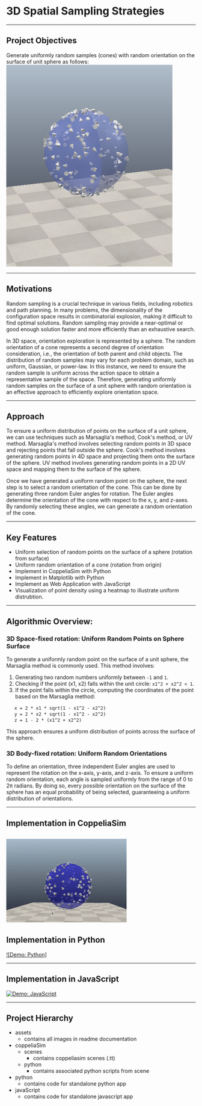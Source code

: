 # 3D Spatial Sampling Strategies 

---

## Project Objectives
Generate uniformly random samples (cones) with random orientation on the surface of unit sphere as follows:
![Sphere Sampling](./assets/sphere-sampling-objective.png)

---

## Motivations
Random sampling is a crucial technique in various fields, including robotics and path planning. In many problems, the dimensionality of the configuration space results in combinatorial explosion, making it difficult to find optimal solutions. Random sampling may provide a near-optimal or good enough solution faster and more efficiently than an exhaustive search.

In 3D space, orientation exploration is represented by a sphere. The random orientation of a cone represents a second degree of orientation consideration, i.e., the orientation of both parent and child objects. The distribution of random samples may vary for each problem domain, such as uniform, Gaussian, or power-law. In this instance, we need to ensure the random sample is uniform across the action space to obtain a representative sample of the space. Therefore, generating uniformly random samples on the surface of a unit sphere with random orientation is an effective approach to efficiently explore orientation space.

---

## Approach
To ensure a uniform distribution of points on the surface of a unit sphere, we can use techniques such as Marsaglia's method, Cook's method, or UV method. Marsaglia's method involves selecting random points in 3D space and rejecting points that fall outside the sphere. Cook's method involves generating random points in 4D space and projecting them onto the surface of the sphere. UV method involves generating random points in a 2D UV space and mapping them to the surface of the sphere.

Once we have generated a uniform random point on the sphere, the next step is to select a random orientation of the cone. This can be done by generating three random Euler angles for rotation. The Euler angles determine the orientation of the cone with respect to the x, y, and z-axes. By randomly selecting these angles, we can generate a random orientation of the cone. 

---

## Key Features
- Uniform selection of random points on the surface of a sphere (rotation from surface)
- Uniform random orientation of a cone (rotation from origin)
- Implement in CoppeliaSim with Python
- Implement in Matplotlib with Python
- Implement as Web Application with JavaScript 
- Visualization of point density using a heatmap to illustrate uniform distrubtion.

---

## Algorithmic Overview:

### 3D Space-fixed rotation: Uniform Random Points on Sphere Surface

To generate a uniformly random point on the surface of a unit sphere, the Marsaglia method is commonly used. This method involves:

1. Generating two random numbers uniformly between `-1` and `1`.
2. Checking if the point (x1, x2) falls within the unit circle: `x1^2 + x2^2 < 1`.
3. If the point falls within the circle, computing the coordinates of the point based on the Marsaglia method:

```
   x = 2 * x1 * sqrt(1 - x1^2 - x2^2)
   y = 2 * x2 * sqrt(1 - x1^2 - x2^2)
   z = 1 - 2 * (x1^2 + x2^2)
```
   
This approach ensures a uniform distribution of points across the surface of the sphere. 


### 3D Body-fixed rotation: Uniform Random Orientations

To define an orientation, three independent Euler angles are used to represent the rotation on the x-axis, y-axis, and z-axis. To ensure a uniform random orientation, each angle is sampled uniformly from the range of 0 to 2π radians. By doing so, every possible orientation on the surface of the sphere has an equal probability of being selected, guaranteeing a uniform distribution of orientations. 


---

## Implementation in CoppeliaSim 
![Demo: CoppeliaSim](./assets/coppeliasim-sphere-sample.gif)
---

## Implementation in Python
[![Demo: Python]](./assets/py-sphere-sample.gif)

---

## Implementation in JavaScript
[![Demo: JavaScript](./assets/js-sphere-sample.gif)](https://scalemailted.github.io/Basic-Motion-Planning/WebApp/)

---

## Project Hierarchy 
- assets
    + contains all images in readme documentation
- coppeliaSim
    + scenes
        - contains coppeliasim scenes (.tt)
    + python
        - contains associated python scripts from scene
- python
    + contains code for standalone python app
- javaScript
    + contains code for standalone javascript app